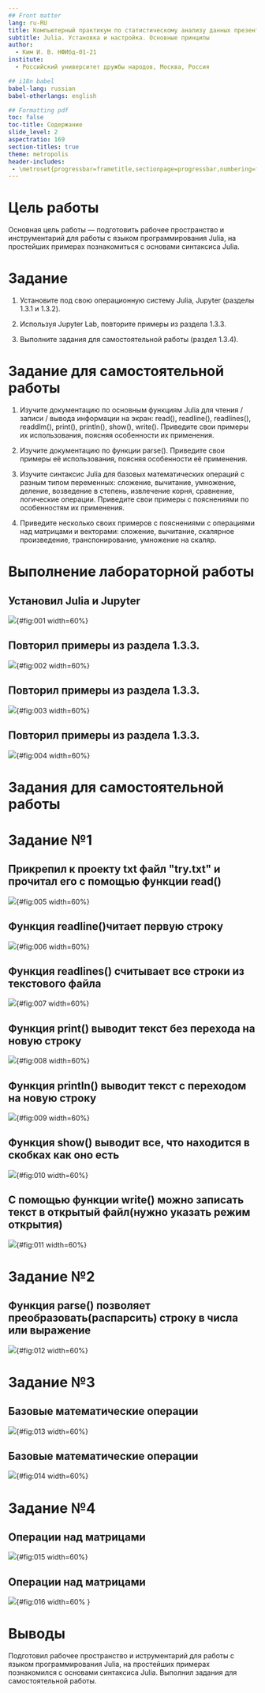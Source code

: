 ```yaml
---
## Front matter
lang: ru-RU
title: Компьютерный практикум по статистическому анализу данных презентация к лабораторной работе №1 
subtitle: Julia. Установка и настройка. Основные принципы
author:
  - Ким И. В. НФИбд-01-21
institute:
  - Российский университет дружбы народов, Москва, Россия

## i18n babel
babel-lang: russian
babel-otherlangs: english

## Formatting pdf
toc: false
toc-title: Содержание
slide_level: 2
aspectratio: 169
section-titles: true
theme: metropolis
header-includes:
 - \metroset{progressbar=frametitle,sectionpage=progressbar,numbering=fraction}
---
```



# Цель работы

Основная цель работы — подготовить рабочее пространство и инструментарий для
работы с языком программирования Julia, на простейших примерах познакомиться
с основами синтаксиса Julia.

# Задание 

1. Установите под свою операционную систему Julia, Jupyter (разделы 1.3.1 и 1.3.2).

2. Используя Jupyter Lab, повторите примеры из раздела 1.3.3.

3. Выполните задания для самостоятельной работы (раздел 1.3.4).

# Задание для самостоятельной работы

1. Изучите документацию по основным функциям Julia для чтения / записи / вывода информации на экран: read(), readline(), readlines(), readdlm(), print(),
println(), show(), write(). Приведите свои примеры их использования, поясняя особенности их применения.

2. Изучите документацию по функции parse(). Приведите свои примеры её использования, поясняя особенности её применения.

3. Изучите синтаксис Julia для базовых математических операций с разным типом переменных: сложение, вычитание, умножение, деление, возведение в степень, извлечение
корня, сравнение, логические операции. Приведите свои примеры с пояснениями по
особенностям их применения.

4. Приведите несколько своих примеров с пояснениями с операциями над матрицами
и векторами: сложение, вычитание, скалярное произведение, транспонирование,
умножение на скаляр.

# Выполнение лабораторной работы

## Установил Julia и Jupyter 

![](image/1.png){#fig:001 width=60%}

## Повторил примеры из раздела 1.3.3. 

![](image/2.png){#fig:002 width=60%}

## Повторил примеры из раздела 1.3.3. 

![](image/3.png){#fig:003 width=60%}

## Повторил примеры из раздела 1.3.3. 

![](image/4.png){#fig:004 width=60%}

# Задания для самостоятельной работы

# Задание №1

## Прикрепил к проекту txt файл "try.txt" и прочитал его с помощью функции read() 

![](image/5.png){#fig:005 width=60%}

## Функция readline()читает первую строку 

![](image/6.png){#fig:006 width=60%}

## Функция readlines() считывает все строки из текстового файла 

![](image/7.png){#fig:007 width=60%}

## Функция print() выводит текст без перехода на новую строку 

![](image/8.png){#fig:008 width=60%}

## Функция println() выводит текст с переходом на новую строку 

![](image/9.png){#fig:009 width=60%}

##  Функция show() выводит все, что находится в скобках как оно есть 

![](image/10.png){#fig:010 width=60%}

##  С помощью функции write() можно записать текст в открытый файл(нужно указать режим открытия) 

![](image/11.png){#fig:011 width=60%}

# Задание №2

## Функция parse() позволяет преобразовать(распарсить) строку в числа или выражение 

![](image/12.png){#fig:012 width=60%}

# Задание №3

## Базовые математические операции

![](image/13.png){#fig:013 width=60%}

## Базовые математические операции

![](image/14.png){#fig:014 width=60%}

# Задание №4

## Операции над матрицами

![](image/15.png){#fig:015 width=60%}

## Операции над матрицами

![](image/16.png){#fig:016 width=60% }


# Выводы

Подготовил рабочее пространство и иструментарий для работы с языком программирования Julia, на простейших примерах познакомился с основами синтаксиса Julia. Выполнил задания для самостоятельной работы.

